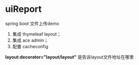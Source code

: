 # uiReport
spring boot 文件上传demo


1. 集成 thymeleaf layout；
2. 集成 ace admin；
3. 配置 cacheconfig



**layout:decorator="layout/layout"** 是告诉layout文件地址在哪里



